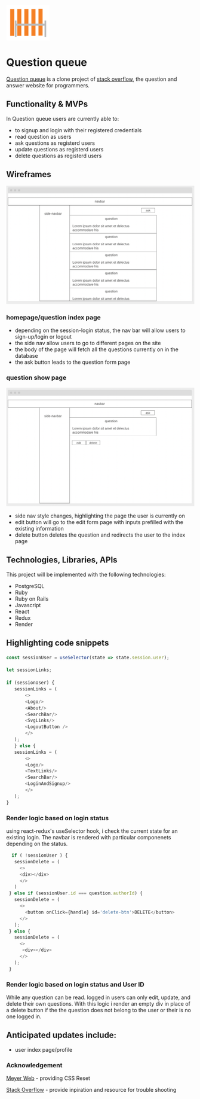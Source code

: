 ![This is an image](/asset/logo.png)
# Question queue


[Question queue](https://question-queue.onrender.com/) is a clone project of [stack overflow](https://stackoverflow.com/),  the question and answer website for programmers.

## Functionality & MVPs

In Question queue users are currently able to:
 - to signup and login with their registered credentials
 - read question as users
 - ask questions as registerd users
 - update questions as registerd users
 - delete questions as registerd users
 

## Wireframes
![This is an image](/asset/homepage.png)
### homepage/question index page
- depending on the session-login status, the nav bar will allow users to sign-up/login or logout
- the side nav allow users to go to different pages on the site
- the body of the page will fetch all the questions currently on in the database
- the ask button leads to the question form page

### question show page
![This is an image](/asset/showpage.png)
- side nav style changes, highlighting the page the user is currently on
- edit button will go to the edit form page with inputs prefilled with the existing information
- delete button deletes the question and redirects the user to the index page

## Technologies, Libraries, APIs
This project will be implemented with the following technologies:

- PostgreSQL
- Ruby
- Ruby on Rails
- Javascript
- React
- Redux
- Render

## Highlighting code snippets
 ```javascript
const sessionUser = useSelector(state => state.session.user);

let sessionLinks;

if (sessionUser) {
    sessionLinks = (
        <>
        <Logo/>
        <About/>
        <SearchBar/>
        <SvgLinks/>
        <LogoutButton />
        </>
    );
    } else {
    sessionLinks = (
        <>
        <Logo/>
        <TextLinks/>
        <SearchBar/>
        <LoginAndSignup/>
        </>
    );
}
```

### Render logic based on login status
using react-redux's useSelector hook, i check the current state for an existing login. The navbar is rendered with particular componenets depending on the status. 

 ```javascript
   if ( !sessionUser ) {
    sessionDelete = (
      <>
      <div></div>
      </>
    )
  } else if (sessionUser.id === question.authorId) {
    sessionDelete = (
      <>
        <button onClick={handle} id='delete-btn'>DELETE</button>
      </>
    );
  } else {
    sessionDelete = (
      <>
       <div></div>
      </>
    );
  }

```
### Render logic based on login status and User ID

While any question can be read. logged in users can only edit, update, and delete their own questions. With this logic i render an empty div in place of a delete button if the the question does not belong to the user or their is no one logged in.


## Anticipated updates include:
- user index page/profile


### Acknowledgement
[Meyer Web](https://meyerweb.com/eric/tools/css/reset/) - providing CSS Reset

[Stack Overflow](https://stackoverflow.com/) - provide inpiration and resource for trouble shooting
